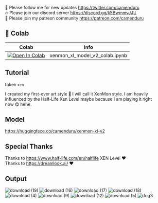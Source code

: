 🐣 Please follow me for new updates https://twitter.com/camenduru <br />
🔥 Please join our discord server https://discord.gg/k5BwmmvJJU <br />
🥳 Please join my patreon community https://patreon.com/camenduru <br />

## 🦒 Colab

| Colab | Info
| --- | --- |
[![Open In Colab](https://colab.research.google.com/assets/colab-badge.svg)](https://colab.research.google.com/github/camenduru/xenmon-xl-model-colab/blob/main/xenmon_xl_model_v2_colab.ipynb) | xenmon_xl_model_v2_colab.ipynb

## Tutorial
token `xen`

I created my first-ever art style 🥳 I will call it XenMon style. I am heavily influenced by the Half-Life Xen Level maybe because I am playing it right now 😋 hehe.

## Model
https://huggingface.co/camenduru/xenmon-xl-v2

## Special Thanks
Thanks to https://www.half-life.com/en/halflife XEN Level ❤ <br />
Thanks to https://dreamlook.ai/ ❤ <br />

## Output

![download (19)](https://github.com/camenduru/xenmon-xl-model-colab/assets/54370274/c0e031ac-82fb-4def-80e5-8d44fa0c122e)
![download (16)](https://github.com/camenduru/xenmon-xl-model-colab/assets/54370274/cf51e4ea-a0ed-4b52-a85c-5411fc1b37c9)
![download (17)](https://github.com/camenduru/xenmon-xl-model-colab/assets/54370274/1d94dcef-dffa-404e-b7e3-f788e11a3dff)
![download (18)](https://github.com/camenduru/xenmon-xl-model-colab/assets/54370274/930d0697-4086-4c7b-bbd8-c05e42301c6c)
![download (4)](https://github.com/camenduru/xenmon-xl-model-colab/assets/54370274/6b55b58c-10c5-4231-a772-4bf395bfa1cb)
![download (9)](https://github.com/camenduru/xenmon-xl-model-colab/assets/54370274/05333407-a89f-4bce-abf5-7b88f3b19901)
![download (12)](https://github.com/camenduru/xenmon-xl-model-colab/assets/54370274/38b3efb3-2b1e-46cc-8a06-5ff09fc06b13)
![download (5)](https://github.com/camenduru/xenmon-xl-model-colab/assets/54370274/2d64426f-c7e0-402d-8ca7-7bda43923528)
![dog3](https://github.com/camenduru/xenmon-xl-model-colab/assets/54370274/f316aa1e-7861-465d-b390-28b8eb12d3f6)
